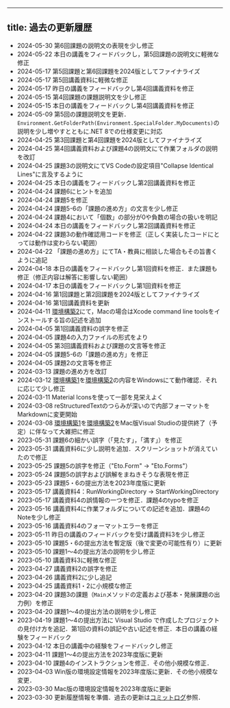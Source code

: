 -----
title: 過去の更新履歴
-----

<ul class="changes">
    <li>2024-05-30 第6回課題の説明文の表現を少し修正</li>
    <li>2024-05-22 本日の講義をフィードバックし，第5回課題の説明文に軽微な修正</li>
    <li>2024-05-17 第5回課題と第6回課題を2024版としてファイナライズ</li>
    <li>2024-05-17 第5回講義資料に軽微な修正</li>
    <li>2024-05-17 昨日の講義をフィードバックし第4回講義資料を修正</li>
    <li>2024-05-15 第4回課題の課題説明文を少し修正</li>
    <li>2024-05-15 本日の講義をフィードバックし第4回講義資料を修正</li>
    <li>2024-05-09 第5回の課題説明文を更新．<code>Environment.GetFolderPath(Environment.SpecialFolder.MyDocuments)</code>の説明を少し増やすとともに.NET 8での仕様変更に対応</li>
    <li>2024-04-25 第3回課題と第4回課題を2024版としてファイナライズ</li>
    <li>2024-04-25 第4回講義資料および課題4の説明文にて作業フォルダの説明を改訂</li>
    <li>2024-04-25 課題3の説明文にてVS Codeの設定項目"Collapse Identical Lines"に言及するように</li>
    <li>2024-04-25 本日の講義をフィードバックし第2回講義資料を修正</li>
    <li>2024-04-24 課題6にヒントを追加</li>
    <li>2024-04-24 課題5を修正</li>
    <li>2024-04-24 課題5-6の「課題の進め方」の文言を少し修正</li>
    <li>2024-04-24 課題4において「個数」の部分が0や負数の場合の扱いを明記</li>
    <li>2024-04-24 本日の講義をフィードバックし第2回講義資料を修正</li>
    <li>2024-04-22 課題3の動作確認用コードを修正（正しく実装したコードにとっては動作は変わらない範囲）</li>
    <li>2024-04-22 「課題の進め方」にてTA・教員に相談した場合もその旨書くように追記</li>
    <li>2024-04-18 本日の講義をフィードバックし第1回資料を修正．また課題も修正（修正内容は解答に影響しない範囲）</li>
    <li>2024-04-17 本日の講義をフィードバックし第1回資料を修正</li>
    <li>2024-04-16 第1回課題と第2回課題を2024版としてファイナライズ</li>
    <li>2024-04-16 第1回講義資料を更新</li>
    <li>2024-04-11 <a href="./setup_gui.html">環境構築2</a>にて，Macの場合はXcode command line toolsをインストールする旨の記述を追加</li>
    <li>2024-04-05 第1回講義資料の誤字を修正</li>
    <li>2024-04-05 課題4の入力ファイルの形式をより
    <li>2024-04-05 第3回講義資料および課題の文言等を修正</li>
    <li>2024-04-05 課題5-6の「課題の進め方」を修正</li>
    <li>2024-04-05 課題2の文言等を修正</li>
    <li>2024-03-13 課題の進め方を改訂</li>
    <li>2024-03-12 <a href="./setup.html">環境構築1</a>を<a href="./setup_gui.html">環境構築2</a>の内容をWindowsにて動作確認．それに応じて少し修正</li>
    <li>2024-03-11 Material Iconsを使って一部を見栄えよく</li>
    <li>2024-03-08 reStructuredTextのつらみが深いので内部フォーマットをMarkdownに変更開始</li>
    <li>2024-03-08 <a href="./setup.html">環境構築1</a>を<a href="./setup_gui.html">環境構築2</a>をMac版Visual Studioの提供終了（予定）に伴なって大雑把に修正</li>    
    <!-- <li>2024-XX 2023年度の内容をフィードバックし更新</li> -->
    <li>2023-05-31 課題6の細かい誤字（「見たす」，「満す」）を修正</li>
    <li>2023-05-31 講義資料6に少し説明を追加．スクリーンショットが消えていたので修正</li>
    <li>2023-05-25 課題5の誤字を修正（"Eto.Form" → "Eto.Forms"）</li>
    <li>2023-05-24 課題5の誤字および誤解をまねきそうな表現を修正</li>
    <li>2023-05-23 課題5・6の提出方法を2023年度版に更新</li>
    <li>2023-05-17 講義資料4：RunWorkingDirectory → StartWorkingDirectory</li>
    <li>2023-05-17 講義資料4の誤情報の一つを修正．課題4のtypoを修正</li>
    <li>2023-05-16 講義資料4に作業フォルダについての記述を追加．課題4のNoteを少し修正</li>
    <li>2023-05-16 講義資料4のフォーマットエラーを修正</li>
    <li>2023-05-11 昨日の講義のフィードバックを受け講義資料3を少し修正</li>
    <li>2023-05-10 課題5・6の提出方法を暫定版（後で変更の可能性有り）に更新</li>
    <li>2023-05-10 課題1〜4の提出方法の説明を少し修正</li>
    <li>2023-05-10 講義資料3に軽微な修正</li>
    <li>2023-04-27 講義資料2の誤字を修正</li>
    <li>2023-04-26 講義資料2に少し追記</li>
    <li>2023-04-25 講義資料1・2に小規模な修正</li>
    <li>2023-04-20 課題3の課題（<code>Main</code>メソッドの定義および基本・発展課題の出力例）を修正</li>
    <li>2023-04-20 課題1〜4の提出方法の説明を少し修正</li>
    <li>2023-04-19 課題1〜4の提出方法に Visual Studio で作成したプロジェクトの見付け方を追記．第1回の資料の誤記や古い記述を修正．本日の講義の経験をフィードバック</li> 
    <li>2023-04-12 本日の講義中の経験をフィードバックし修正</li>
    <li>2023-04-11 課題1〜4の提出方法を2023年度版に更新</li>
    <li>2023-04-10 課題4のインストラクションを修正．その他小規模な修正．</li>
    <li>2023-04-03 Win版の環境設定情報を2023年度版に更新．その他小規模な変更．</li>
    <li>2023-03-30 Mac版の環境設定情報を2023年度版に更新</li>
    <li>2023-03-30 更新履歴情報を準備．過去の更新は<a href="https://github.com/kztk-m/proenb-csharp-websrc/commits/main">コミットログ</a>参照．</li>
</ul>
